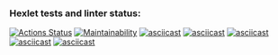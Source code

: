 ### Hexlet tests and linter status:
[![Actions Status](https://github.com/Luffy-Strike/frontend-project-44/workflows/hexlet-check/badge.svg)](https://github.com/Luffy-Strike/frontend-project-44/actions)
[![Maintainability](https://api.codeclimate.com/v1/badges/15cc259bc610fa3a8186/maintainability)](https://codeclimate.com/github/Luffy-Strike/frontend-project-44/maintainability)
[![asciicast](https://asciinema.org/a/illeSomz7BDV0WOeDW2E7ZTka.svg)](https://asciinema.org/a/illeSomz7BDV0WOeDW2E7ZTka)
[![asciicast](https://asciinema.org/a/bXqoh4TpduP0HJyyT4S6gPY3T.svg)](https://asciinema.org/a/bXqoh4TpduP0HJyyT4S6gPY3T)
[![asciicast](https://asciinema.org/a/Aq7rFXZhPvPekmoEIcnFuLYAW.svg)](https://asciinema.org/a/Aq7rFXZhPvPekmoEIcnFuLYAW)
[![asciicast](https://asciinema.org/a/1L0XZ2pm8XddAqXJcefQmWqlT.svg)](https://asciinema.org/a/1L0XZ2pm8XddAqXJcefQmWqlT)
[![asciicast](https://asciinema.org/a/q0OJfaIw1qQTSZdl6plJj7ZYK.svg)](https://asciinema.org/a/q0OJfaIw1qQTSZdl6plJj7ZYK)